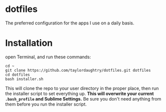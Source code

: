 # dotfiles

The preferred configuration for the apps I use on a daily basis.

# Installation

open Terminal, and run these commands:

```
cd ~
git clone https://github.com/taylordaughtry/dotfiles.git dotfiles
cd dotfiles
bash installer.sh
```

This will clone the repo to your user directory in the proper place, then run
the installer script to set everything up. **This will overwrite your current
`.bash_profile` and Sublime Settings.** Be sure you don't need anything from
them before you run the installer script.